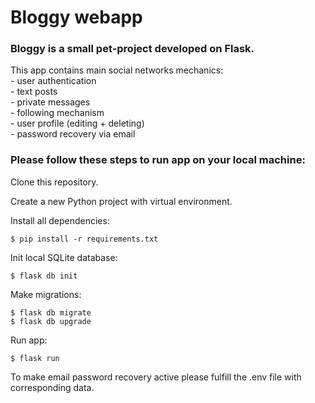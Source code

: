 #  Bloggy webapp

### Bloggy is a small pet-project developed on Flask.

This app contains main social networks mechanics:   
    - user authentication   
    - text posts    
    - private messages  
    - following mechanism   
    - user profile (editing + deleting)     
    - password recovery via email

### Please follow these steps to run app on your local machine: 

Clone this repository.  

Create a new Python project with virtual environment.   

Install all dependencies:      

    $ pip install -r requirements.txt

Init local SQLite database:

    $ flask db init

Make migrations:

    $ flask db migrate
    $ flask db upgrade

Run app:

    $ flask run

To make email password recovery active please fulfill the .env file with corresponding data.